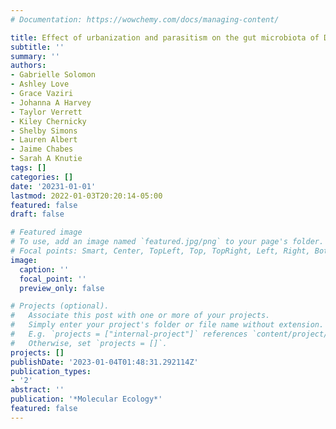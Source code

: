```yaml
---
# Documentation: https://wowchemy.com/docs/managing-content/

title: Effect of urbanization and parasitism on the gut microbiota of Darwin’s finch nestlings
subtitle: ''
summary: ''
authors:
- Gabrielle Solomon
- Ashley Love
- Grace Vaziri
- Johanna A Harvey
- Taylor Verrett
- Kiley Chernicky
- Shelby Simons
- Lauren Albert
- Jaime Chabes
- Sarah A Knutie
tags: []
categories: []
date: '20231-01-01'
lastmod: 2022-01-03T20:20:14-05:00
featured: false
draft: false

# Featured image
# To use, add an image named `featured.jpg/png` to your page's folder.
# Focal points: Smart, Center, TopLeft, Top, TopRight, Left, Right, BottomLeft, Bottom, BottomRight.
image:
  caption: ''
  focal_point: ''
  preview_only: false

# Projects (optional).
#   Associate this post with one or more of your projects.
#   Simply enter your project's folder or file name without extension.
#   E.g. `projects = ["internal-project"]` references `content/project/deep-learning/index.md`.
#   Otherwise, set `projects = []`.
projects: []
publishDate: '2023-01-04T01:48:31.292114Z'
publication_types:
- '2'
abstract: ''
publication: '*Molecular Ecology*'
featured: false
---
```

